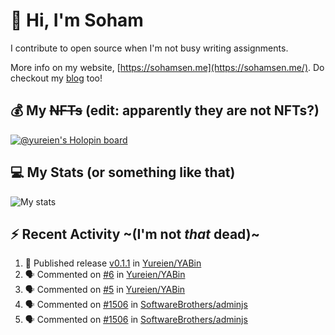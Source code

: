 # 👋 Hi, I'm Soham

I contribute to open source when I'm not busy writing assignments.

More info on my website, [https://sohamsen.me](https://sohamsen.me/). Do checkout my [blog](https://blog.sohamsen.me/) too!

## 💰 My ~~NFTs~~ (edit: apparently they are not NFTs?)

[![@yureien's Holopin board](https://holopin.io/api/user/board?user=yureien)](https://holopin.io/@yureien)

## 💻 My Stats (or something like that)

![My stats](https://github-readme-stats.vercel.app/api?username=Yureien&count_private=true&show_icons=true&theme=dracula)

## ⚡️ Recent Activity ~(I'm not _that_ dead)~

<!--START_SECTION:activity-->
1. 🚀 Published release [v0.1.1](https://github.com/v0.1.1) in [Yureien/YABin](https://github.com/Yureien/YABin)
2. 🗣 Commented on [#6](https://github.com/Yureien/YABin/issues/6) in [Yureien/YABin](https://github.com/Yureien/YABin)
3. 🗣 Commented on [#5](https://github.com/Yureien/YABin/issues/5) in [Yureien/YABin](https://github.com/Yureien/YABin)
4. 🗣 Commented on [#1506](https://github.com/SoftwareBrothers/adminjs/issues/1506) in [SoftwareBrothers/adminjs](https://github.com/SoftwareBrothers/adminjs)
5. 🗣 Commented on [#1506](https://github.com/SoftwareBrothers/adminjs/issues/1506) in [SoftwareBrothers/adminjs](https://github.com/SoftwareBrothers/adminjs)
<!--END_SECTION:activity-->
